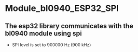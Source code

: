 # Module_bl0940_ESP32_SPI
## The esp32 library communicates with the bl0940 module using spi
  - SPI level is set to 900000 Hz (900 kHz)
